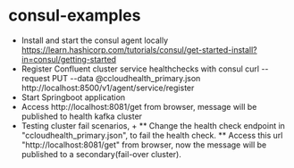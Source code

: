 # consul-examples
* Install and start the consul agent locally
  https://learn.hashicorp.com/tutorials/consul/get-started-install?in=consul/getting-started
* Register Confluent cluster service healthchecks with consul
  curl --request PUT --data @ccloudhealth_primary.json http://localhost:8500/v1/agent/service/register
* Start Springboot application
* Access http://localhost:8081/get from browser, message will be published to health kafka cluster
* Testing cluster fail scenarios, +
** Change the health check endpoint in "ccloudhealth_primary.json", to fail the health check.
** Access this url "http://localhost:8081/get" from browser, now the message will be published to a secondary(fail-over cluster).
